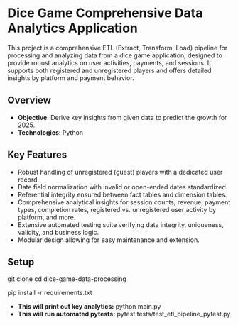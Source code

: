 # Dice Game Comprehensive Data Analytics Application

This project is a comprehensive ETL (Extract, Transform, Load) pipeline for processing and analyzing data from a dice game application, designed to provide robust analytics on user activities, payments, and sessions. It supports both registered and unregistered players and offers detailed insights by platform and payment behavior.

## Overview
- **Objective**: Derive key insights from given data to predict the growth for 2025.
- **Technologies**: Python

## Key Features
- Robust handling of unregistered (guest) players with a dedicated user record.
- Date field normalization with invalid or open-ended dates standardized.
- Referential integrity ensured between fact tables and dimension tables.
- Comprehensive analytical insights for session counts, revenue, payment types, completion rates, registered vs. unregistered user activity by platform, and more.
- Extensive automated testing suite verifying data integrity, uniqueness, validity, and business logic.
- Modular design allowing for easy maintenance and extension.

## Setup
git clone <repository-url>
cd dice-game-data-processing

pip install -r requirements.txt
- **This will print out key analytics:**
python main.py
- **This will run automated pytests:**
pytest tests/test_etl_pipeline_pytest.py

